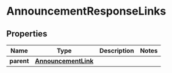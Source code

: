 

# AnnouncementResponseLinks


## Properties

| Name | Type | Description | Notes |
|------------ | ------------- | ------------- | -------------|
|**parent** | [**AnnouncementLink**](AnnouncementLink.md) |  |  |



